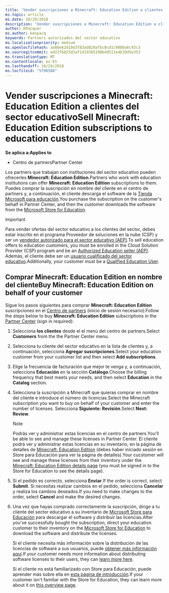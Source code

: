 ```yaml
---
title: 'Vender suscripciones a Minecraft: Education Edition a clientes del sector educativo'
ms.topic: article
ms.date: 10/29/2018
description: 'Vender suscripciones a Minecraft: Education Edition a clientes cualificados del sector educativo.'
author: KPacquer
ms.author: kenpacq
keywords: Partners autorizados del sector educativo
ms.localizationpriority: medium
ms.openlocfilehash: aa86e62d19d3f83ad828afbc8cd1c9880a6c93c3
ms.sourcegitcommit: ed22f6825d3af1d19385198b4d511e4b39d5e353
ms.translationtype: MT
ms.contentlocale: es-ES
ms.lasthandoff: 10/29/2018
ms.locfileid: "5796588"
---
```

# <a name="sell-minecraft-education-edition-subscriptions-to-education-customers"></a><span data-ttu-id="e725d-104">Vender suscripciones a Minecraft: Education Edition a clientes del sector educativo</span><span class="sxs-lookup"><span data-stu-id="e725d-104">Sell Minecraft: Education Edition subscriptions to education customers</span></span>

**<span data-ttu-id="e725d-105">Se aplica a:</span><span class="sxs-lookup"><span data-stu-id="e725d-105">Applies to</span></span>**

-  <span data-ttu-id="e725d-106">Centro de partners</span><span class="sxs-lookup"><span data-stu-id="e725d-106">Partner Center</span></span>

<span data-ttu-id="e725d-107">Los partners que trabajan con instituciones del sector educativo pueden ofrecerles **Minecraft: Education Edition**.</span><span class="sxs-lookup"><span data-stu-id="e725d-107">Partners who work with education institutions can offer **Minecraft: Education Edition** subscriptions to them.</span></span> <span data-ttu-id="e725d-108">Puedes comprar la suscripción en nombre del cliente en el centro de partners y, a continuación, el cliente descarga el software de la [Tienda Microsoft para educación](https://educationstore.microsoft.com).</span><span class="sxs-lookup"><span data-stu-id="e725d-108">You purchase the subscription on the customer's behalf in Partner Center, and then the customer downloads the software from the [Microsoft Store for Education](https://educationstore.microsoft.com).</span></span> 

>[!IMPORTANT]
><span data-ttu-id="e725d-109">Para vender ofertas del sector educativo a los clientes del sector, debes estar inscrito en el programa Proveedor de soluciones en la nube (CSP) y ser un [vendedor autorizado para el sector educativo (AEP)](https://www.mepn.com).</span><span class="sxs-lookup"><span data-stu-id="e725d-109">To sell education offers to education customers, you must be enrolled in the Cloud Solution Provider (CSP) program and be an [Authorized Education seller (AEP)](https://www.mepn.com).</span></span> <span data-ttu-id="e725d-110">Además, el cliente debe ser un [usuario cualificado del sector educativo](http://www.microsoftvolumelicensing.com/DocumentSearch.aspx?Mode=3&DocumentTypeId=7).</span><span class="sxs-lookup"><span data-stu-id="e725d-110">Additionally, your customer must be a [Qualified Education User](http://www.microsoftvolumelicensing.com/DocumentSearch.aspx?Mode=3&DocumentTypeId=7).</span></span>  

 
## <a name="buy-minecraft-education-edition-on-behalf-of-your-customer"></a><span data-ttu-id="e725d-111">Comprar **Minecraft: Education Edition** en nombre del cliente</span><span class="sxs-lookup"><span data-stu-id="e725d-111">Buy **Minecraft: Education Edition** on behalf of your customer</span></span>

<span data-ttu-id="e725d-112">Sigue los pasos siguientes para comprar **Minecraft: Education Edition** suscripciones en el [Centro de partners](https://partnercenter.microsoft.com/pcv/dashboard/overview
) (inicio de sesión necesario):</span><span class="sxs-lookup"><span data-stu-id="e725d-112">Follow the steps below to buy **Minecraft: Education Edition** subscriptions in the [Partner Center](https://partnercenter.microsoft.com/pcv/dashboard/overview
) (sign in required):</span></span>

  1.  <span data-ttu-id="e725d-113">Selecciona **los clientes** desde el el menú del centro de partners.</span><span class="sxs-lookup"><span data-stu-id="e725d-113">Select **Customers** from the the Partner Center menu.</span></span>
  
  2.  <span data-ttu-id="e725d-114">Selecciona tu cliente del sector educativo en la lista de clientes y, a continuación, selecciona **Agregar suscripciones**.</span><span class="sxs-lookup"><span data-stu-id="e725d-114">Select your education customer from your customer list and then select **Add subscriptions**.</span></span>
  
  3.  <span data-ttu-id="e725d-115">Elige la frecuencia de facturación que mejor te venga y, a continuación, selecciona **Educación** en la sección **Catálogo**.</span><span class="sxs-lookup"><span data-stu-id="e725d-115">Choose the billing frequency that best meets your needs, and then select **Education** in the **Catalog** section.</span></span>

  4.  <span data-ttu-id="e725d-116">Selecciona la suscripción a Minecraft que quieras comprar en nombre del cliente e introduce el número de licencias.</span><span class="sxs-lookup"><span data-stu-id="e725d-116">Select the Minecraft subscription you want to buy on behalf of your customer and enter the number of licenses.</span></span> <span data-ttu-id="e725d-117">Selecciona **Siguiente: Revisión**.</span><span class="sxs-lookup"><span data-stu-id="e725d-117">Select **Next: Review**.</span></span>

      >[!NOTE]
      ><span data-ttu-id="e725d-118">Podrás ver y administrar estas licencias en el centro de partners.</span><span class="sxs-lookup"><span data-stu-id="e725d-118">You'll be able to see and manage these licenses in Partner Center.</span></span> <span data-ttu-id="e725d-119">El cliente podrá ver y administrar estas licencias en su inventario, en la página de detalles de [Minecraft: Education Edition](https://educationstore.microsoft.com/en-us/store/details/minecraft-education-edition/9nblggh4r2r6) (debes haber iniciado sesión en Store para Educación para ver la página de detalles).</span><span class="sxs-lookup"><span data-stu-id="e725d-119">Your cucstomer will see and manage these licenses from their inventory under the [Minecraft: Education Edition details page](https://educationstore.microsoft.com/en-us/store/details/minecraft-education-edition/9nblggh4r2r6) (you must be signed in to the Store for Education to see the details page).</span></span> 

  5.  <span data-ttu-id="e725d-120">Si el pedido es correcto, selecciona **Enviar**.</span><span class="sxs-lookup"><span data-stu-id="e725d-120">If the order is correct, select **Submit**.</span></span> <span data-ttu-id="e725d-121">Si necesitas realizar cambios en el pedido, selecciona **Cancelar** y realiza los cambios deseados.</span><span class="sxs-lookup"><span data-stu-id="e725d-121">If you need to make changes to the order, select **Cancel** and make the desired changes.</span></span>   

  6.  <span data-ttu-id="e725d-122">Una vez que hayas comprado correctamente la suscripción, dirige a tu cliente del sector educativo a su inventario de [Microsoft Store para Educación](https://educationstore.microsoft.com) para descargar el software y distribuir las licencias.</span><span class="sxs-lookup"><span data-stu-id="e725d-122">After you've successfully bought the subscription, direct your education customer to their inventory on the [Microsoft Store for Education](https://educationstore.microsoft.com) to download the software and distribute the licenses.</span></span>

      <span data-ttu-id="e725d-123">Si el cliente necesita más información sobre la distribución de las licencias de software a sus usuarios, puede [obtener más información aquí](https://docs.microsoft.com/education/windows/school-get-minecraft#distribute-minecraft).</span><span class="sxs-lookup"><span data-stu-id="e725d-123">If your customer needs more information about distributing software licenses to their users, they can [learn more here](https://docs.microsoft.com/education/windows/school-get-minecraft#distribute-minecraft).</span></span>  
  
      <span data-ttu-id="e725d-124">Si el cliente no está familiarizado con Store para Educación, puede aprender más sobre ella en [esta página de introducción](https://docs.microsoft.com/microsoft-store/windows-store-for-business-overview).</span><span class="sxs-lookup"><span data-stu-id="e725d-124">If your customer isn't familiar with the Store for Education, they can learn more about it on [this overview page](https://docs.microsoft.com/microsoft-store/windows-store-for-business-overview).</span></span>  

      

